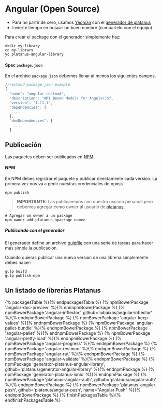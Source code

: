 # Angular (Open Source)

- Para no partir de cero, usamos [Yeoman](http://yeoman.io/) con el [generador de platanus](https://github.com/platanus/generator-angular-library)
- Invierte tiempo en buscar un buen nombre (compartelo con el equipo)

Para crear el package con el generador simplemente haz:

    mkdir my-library
    cd my-library
    yo platanus-angular-library

#### Spec `package.json`

En el archivo `package.json` debemos llenar al menos los siguientes campos.

```js
//restmod package.json example
{
  "name": "angular-restmod",
  "description": "API Bound Models for AngularJS",
  "version": "1.11.1",
  "dependencies": {
    ...
  },
  "devDependencies": {
    ...
  }
```

## Publicación

Las paquetes deben ser publicados en [NPM](http://npmjs.com).

#### NPM

En NPM debes registrar el paquete y publicar directamente cada version. La primera vez nos va a pedir nuestras credenciales de npmjs

    npm publish

> **IMPORTANTE:** Las publicaremos con nuestro usuario personal pero debemos agregar como owner al usuario de [platanus](https://npmjs.com/~platanus).

    # Agregar un owner a un package
    npm owner add platanus <package-name>

##### Publicando con el generador

El generador define un archivo [gulpfile](https://github.com/platanus/generator-angular-library/blob/master/generators/app/templates/base/gulpfile.js) con una serie de tareas para hacer más simple la publicacion.

Cuando quieras publicar una nueva version de una libreria simplemente debes hacer:

    gulp build
    gulp publish-npm

## Un listado de librerías Platanus

{% packagesTable %}{% endpackagesTable %}
  {% npmBowerPackage 'angular-doc-preview' %}{% endnpmBowerPackage %}
  {% npmBowerPackage 'angular-inflector', github='iobaixas/angular-inflector' %}{% endnpmBowerPackage %}
  {% npmBowerPackage 'angular-keep-values' %}{% endnpmBowerPackage %}
  {% npmBowerPackage 'angular-pallet-bundle' %}{% endnpmBowerPackage %}
  {% npmBowerPackage 'angular-pallet' %}{% endnpmBowerPackage %}
  {% npmBowerPackage 'angular-pretty-load' %}{% endnpmBowerPackage %}
  {% npmBowerPackage 'angular-progress' %}{% endnpmBowerPackage %}
  {% npmBowerPackage 'angular-restmod' %}{% endnpmBowerPackage %}
  {% npmBowerPackage 'angular-rut' %}{% endnpmBowerPackage %}
  {% npmBowerPackage 'angular-validate' %}{% endnpmBowerPackage %}
  {% npmPackage 'generator-platanus-angular-library', github='platanus/generator-angular-library' %}{% endnpmPackage %}
  {% npmPackage 'generator-platanus-ionic' %}{% endnpmPackage %}
  {% npmBowerPackage 'platanus-angular-auth', github='platanus/angular-auth' %}{% endnpmBowerPackage %}
  {% npmBowerPackage 'platanus-angular-push', github='platanus/angular-push', name="Angular Push" %}{% endnpmBowerPackage %}
{% finishPackagesTable %}{% endfinishPackagesTable %}
